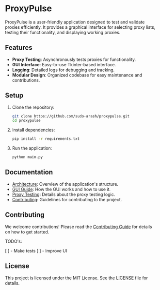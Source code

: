 # ProxyPulse

ProxyPulse is a user-friendly application designed to test and validate proxies efficiently. It provides a graphical interface for selecting proxy lists, testing their functionality, and displaying working proxies.

## Features

- **Proxy Testing**: Asynchronously tests proxies for functionality.
- **GUI Interface**: Easy-to-use Tkinter-based interface.
- **Logging**: Detailed logs for debugging and tracking.
- **Modular Design**: Organized codebase for easy maintenance and contributions.

## Setup

1. Clone the repository:
   ```bash
   git clone https://github.com/sudo-arash/proxypulse.git
   cd proxypulse
   ```

2. Install dependencies:
   ```bash
   pip install -r requirements.txt
   ```

3. Run the application:
   ```bash
   python main.py
   ```

## Documentation

- [Architecture](doc/architecture.md): Overview of the application's structure.
- [GUI Guide](doc/gui_guide.md): How the GUI works and how to use it.
- [Proxy Testing](doc/proxy_testing.md): Details about the proxy testing logic.
- [Contributing](doc/contributing.md): Guidelines for contributing to the project.

## Contributing

We welcome contributions! Please read the [Contributing Guide](doc/contributing.md) for details on how to get started.

TODO's:

[ ] - Make tests
[ ] - Improve UI

## License

This project is licensed under the MIT License. See the [LICENSE](LICENSE) file for details.
